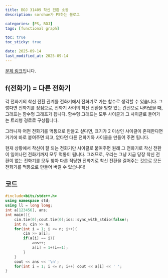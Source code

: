 ```yaml
---
title: BOJ 31409 착신 전환 소동
description: sorohue가 PS하는 블로그

categories: [PS, BOJ]
tags: [functional graph]

toc: true
toc_sticky: true

date: 2025-09-14
last_modified_at: 2025-09-14
---
```


[문제 링크](https://boj.kr/31409)입니다.

## f(전화기) = 다른 전화기

각 전화기의 착신 전환 관계를 전화기에서 전화기로 가는 함수로 생각할 수 있습니다. 그렇다면 전화기를 정점으로, 전화기 사이의 착신 전환을 방향 있는 간선으로 나타냈을 때, 그래프는 함수형 그래프가 됩니다. 함수형 그래프는 모두 사이클과 그 사이클로 들어가는 트리형 경로로 구성됩니다.

그러니까 어떤 전화기를 먹통으로 만들고 싶다면, 크기가 2 이상인 사이클이 존재한다면 거기에 바로 붙여주면 되고, 없다면 다른 전화기와 사이클을 만들어 주면 됩니다.

현재 상황에서 착신이 잘 되는 전화기만 사이클로 붙여주면 원래 그 전화기로 착신 전환이 일어나던 전화기까지 모두 먹통이 됩니다. 그러므로, 우리는 그냥 지금 당장 착신 전환이 없는 전화기를 모두 찾아 다른 적당한 전화기로 착신 전환을 걸어주는 것으로 모든 전화기를 먹통으로 만들어 버릴 수 있습니다!

## 코드

```cpp
#include<bits/stdc++.h>
using namespace std;
using ll = long long;
int a[123456], ans;
int main(){
    cin.tie(0);cout.tie(0);ios::sync_with_stdio(false);
    int n; cin >> n;
    for(int i = 1; i <= n; i++){
        cin >> a[i];
        if(a[i] == i){
            ans++;
            a[i] = 1+(i==1);
        }
    }
    cout << ans << '\n';
    for(int i = 1; i <= n; i++) cout << a[i] << ' ';
}
```
